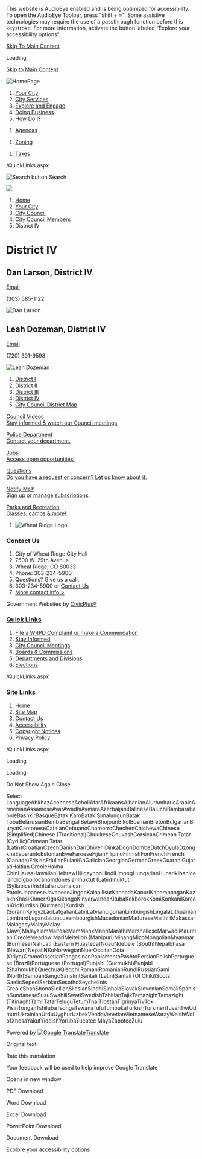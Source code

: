 This website is AudioEye enabled and is being optimized for accessibility. To open the AudioEye Toolbar, press "shift + =". Some assistive technologies may require the use of a passthrough function before this keystroke. For more information, activate the button labeled “Explore your accessibility options”.

[Skip To Main Content](https://www.ci.wheatridge.co.us/1714/District-IV/)

Loading

[Skip to Main Content](https://www.ci.wheatridge.co.us/1714/District-IV/)

![HomePage](https://www.ci.wheatridge.co.us/ImageRepository/Document?documentID=35084)

1. [Your City](https://www.ci.wheatridge.co.us/27/Your-City)
2. [City Services](https://www.ci.wheatridge.co.us/31/City-Services)
3. [Explore and Engage](https://www.ci.wheatridge.co.us/1344/Explore-and-Engage)
4. [Doing Business](https://www.ci.wheatridge.co.us/35/Doing-Business)
5. [How Do I?](https://www.ci.wheatridge.co.us/9/How-Do-I)

<!--THE END-->

1. [Agendas](https://www.ci.wheatridge.co.us/1385/Agendas-and-Minutes)

<!--THE END-->

1. [Zoning](https://www.ci.wheatridge.co.us/324/Planning-Development-Services)

<!--THE END-->

1. [Taxes](https://www.ci.wheatridge.co.us/1772/File-Online)

/QuickLinks.aspx

![Search button](https://www.ci.wheatridge.co.us/ImageRepository/Document?documentID=35103) Search

![](https://www.ci.wheatridge.co.us/ImageRepository/Document?documentID=35085)

1. [Home](https://www.ci.wheatridge.co.us)
2. [Your City](https://www.ci.wheatridge.co.us/27/Your-City)
3. [City Council](https://www.ci.wheatridge.co.us/128/City-Council)
4. [City Council Members](https://www.ci.wheatridge.co.us/1710/City-Council-Members)
5. District IV

# District IV

## Dan Larson, District IV

[Email](mailto:dlarson@ci.wheatridge.co.us)

(303) 585-1122

![Dan Larson](https://www.ci.wheatridge.co.us/ImageRepository/Document?documentId=31445)

## Leah Dozeman, District IV

[Email](mailto:ldozeman@ci.wheatridge.co.us)

(720) 301-9598

![Leah Dozeman](https://www.ci.wheatridge.co.us/ImageRepository/Document?documentId=31446)

1. [District I](https://www.ci.wheatridge.co.us/1711/District-I)
2. [District II](https://www.ci.wheatridge.co.us/1712/District-II)
3. [District III](https://www.ci.wheatridge.co.us/1713/District-III)
4. [District IV](https://www.ci.wheatridge.co.us/1714/District-IV)
5. [City Council District Map](https://www.ci.wheatridge.co.us/1715/City-Council-District-Map)

[Council Videos  
Stay informed &amp; watch our Council meetings](https://www.ci.wheatridge.co.us/1422/Watch-a-City-Council-Meeting)

[Police Department  
Contact your department.](https://www.ci.wheatridge.co.us/1835)

[Jobs  
Access open opportunities!](https://www.paycomonline.net/v4/ats/web.php/jobs?clientkey=6188EF2E4605187C80196F1680F28FF9&session_nonce=3617546d3c48adf83ccdb238a6bceed5)

[Questions  
Do you have a request or concern? Let us know about it.](https://www.ci.wheatridge.co.us/forms.asp?FID=63)

[Notify Me®  
Sign up or manage subscriptions.](https://www.ci.wheatridge.co.us/list.aspx)

[Parks and Recreation  
Classes, camps &amp; more!](https://www.rootedinfun.com)

1. ![Wheat Ridge Logo](https://www.ci.wheatridge.co.us/ImageRepository/Document?documentId=35101)

### Contact Us

1. City of Wheat Ridge City Hall
2. 7500 W. 29th Avenue
3. Wheat Ridge, CO 80033
4. Phone: 303-234-5900
5. Questions? Give us a call:
6. 303-234-5900 or [Contact Us](https://www.ci.wheatridge.co.us/Directory.aspx)
7. [More contact info &gt;](https://www.ci.wheatridge.co.us/Directory.aspx)

Government Websites by [CivicPlus®](https://connect.civicplus.com/referral)

### [Quick Links](https://www.ci.wheatridge.co.us/QuickLinks.aspx?CID=160)

1. [File a WRPD Complaint or make a Commendation](https://www.ci.wheatridge.co.us/FormCenter/Police-Department-17/Wheat-Ridge-Police-Department-Community--50)
2. [Stay Informed](https://www.ci.wheatridge.co.us/list.aspx)
3. [City Council Meetings](https://www.ci.wheatridge.co.us/128/City-Council)
4. [Boards &amp; Commissions](https://www.ci.wheatridge.co.us/1127/Boards-Commissions)
5. [Departments and Divisions](https://www.ci.wheatridge.co.us/8/Departments-and-Divisions)
6. [Elections](https://www.ci.wheatridge.co.us/742/Elections)

/QuickLinks.aspx

### [Site Links](https://www.ci.wheatridge.co.us/QuickLinks.aspx?CID=161)

1. [Home](https://www.ci.wheatridge.co.us)
2. [Site Map](https://www.ci.wheatridge.co.us/sitemap)
3. [Contact Us](https://www.ci.wheatridge.co.us/directory)
4. [Accessibility](https://www.ci.wheatridge.co.us/accessibility)
5. [Copyright Notices](https://www.ci.wheatridge.co.us/site/copyright)
6. [Privacy Policy](https://www.ci.wheatridge.co.us/1953/Privacy-Policy)

/QuickLinks.aspx

Loading

Loading

Do Not Show Again Close

Select LanguageAbkhazAcehneseAcholiAfarAfrikaansAlbanianAlurAmharicArabicArmenianAssameseAvarAwadhiAymaraAzerbaijaniBalineseBaluchiBambaraBaouléBashkirBasqueBatak KaroBatak SimalungunBatak TobaBelarusianBembaBengaliBetawiBhojpuriBikolBosnianBretonBulgarianBuryatCantoneseCatalanCebuanoChamorroChechenChichewaChinese (Simplified)Chinese (Traditional)ChuukeseChuvashCorsicanCrimean Tatar (Cyrillic)Crimean Tatar (Latin)CroatianCzechDanishDariDhivehiDinkaDogriDombeDutchDyulaDzongkhaEsperantoEstonianEweFaroeseFijianFilipinoFinnishFonFrenchFrench (Canada)FrisianFriulianFulaniGaGalicianGeorgianGermanGreekGuaraniGujaratiHaitian CreoleHakha ChinHausaHawaiianHebrewHiligaynonHindiHmongHungarianHunsrikIbanIcelandicIgboIlocanoIndonesianInuktut (Latin)Inuktut (Syllabics)IrishItalianJamaican PatoisJapaneseJavaneseJingpoKalaallisutKannadaKanuriKapampanganKazakhKhasiKhmerKigaKikongoKinyarwandaKitubaKokborokKomiKonkaniKoreanKrioKurdish (Kurmanji)Kurdish (Sorani)KyrgyzLaoLatgalianLatinLatvianLigurianLimburgishLingalaLithuanianLombardLugandaLuoLuxembourgishMacedonianMadureseMaithiliMakassarMalagasyMalayMalay (Jawi)MalayalamMalteseMamManxMaoriMarathiMarshalleseMarwadiMauritian CreoleMeadow MariMeiteilon (Manipuri)MinangMizoMongolianMyanmar (Burmese)Nahuatl (Eastern Huasteca)NdauNdebele (South)Nepalbhasa (Newari)NepaliNKoNorwegianNuerOccitanOdia (Oriya)OromoOssetianPangasinanPapiamentoPashtoPersianPolishPortuguese (Brazil)Portuguese (Portugal)Punjabi (Gurmukhi)Punjabi (Shahmukhi)QuechuaQʼeqchiʼRomaniRomanianRundiRussianSami (North)SamoanSangoSanskritSantali (Latin)Santali (Ol Chiki)Scots GaelicSepediSerbianSesothoSeychellois CreoleShanShonaSicilianSilesianSindhiSinhalaSlovakSlovenianSomaliSpanishSundaneseSusuSwahiliSwatiSwedishTahitianTajikTamazightTamazight (Tifinagh)TamilTatarTeluguTetumThaiTibetanTigrinyaTivTok PisinTonganTshilubaTsongaTswanaTuluTumbukaTurkishTurkmenTuvanTwiUdmurtUkrainianUrduUyghurUzbekVendaVenetianVietnameseWarayWelshWolofXhosaYakutYiddishYorubaYucatec MayaZapotecZulu

Powered by [![Google Translate](https://www.gstatic.com/images/branding/googlelogo/1x/googlelogo_color_42x16dp.png)Translate](https://translate.google.com)

Original text

Rate this translation

Your feedback will be used to help improve Google Translate

Opens in new window

PDF Download

Word Download

Excel Download

PowerPoint Download

Document Download

Explore your accessibility options